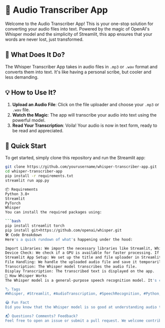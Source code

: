 # 🎤 Audio Transcriber App

Welcome to the Audio Transcriber App! This is your one-stop solution for converting your audio files into text. Powered by the magic of OpenAI's Whisper model and the simplicity of Streamlit, this app ensures that your words are never lost, just transformed.

## 📜 What Does It Do?

The Whisper Transcriber App takes in audio files in `.mp3` or `.wav` format and converts them into text. It's like having a personal scribe, but cooler and less demanding. 

## 💡 How to Use It?

1. **Upload an Audio File**: Click on the file uploader and choose your `.mp3` or `.wav` file.
2. **Watch the Magic**: The app will transcribe your audio into text using the powerful model.
3. **Read Your Transcription**: Voila! Your audio is now in text form, ready to be read and appreciated.

## 🚀 Quick Start

To get started, simply clone this repository and run the Streamlit app:

```bash
git clone https://github.com/yourusername/whisper-transcriber-app.git
cd whisper-transcriber-app
pip install -r requirements.txt
streamlit run app.py

📦 Requirements
Python 3.8+
Streamlit
PyTorch
Whisper
You can install the required packages using:

```bash
pip install streamlit torch
pip install git+https://github.com/openai/whisper.git 
🛠️ Code Breakdown
Here's a quick rundown of what's happening under the hood:

Import Libraries: We import the necessary libraries like Streamlit, Whisper, and PyTorch.
Device Check: We check if a GPU is available for faster processing. If not, we use the CPU.
Streamlit App Setup: We set up the title and file uploader in Streamlit.
File Handling: We handle the uploaded audio file and save it temporarily.
Transcription: The Whisper model transcribes the audio file.
Display Transcription: The transcribed text is displayed on the app.
🤖 How Whisper Works
The Whisper model is a general-purpose speech recognition model. It's capable of understanding a variety of accents, dialects, and languages. You can read more about it on the OpenAI GitHub.

🏷️ Tags
#Whisper, #Streamlit, #AudioTranscription, #SpeechRecognition, #Python, #AI, #OpenAI, #WhisperModel, #TranscriberApp #AudioToText #SpeechToText #CallTranscribe

😂 Fun Fact
Did you know that the Whisper model is so good at understanding audio that it once transcribed a parrot's chirping into "Polly wants a cracker"? Okay, maybe not, but it's still pretty impressive!

📬 Questions? Comments? Feedback?
Feel free to open an issue or submit a pull request. We welcome contributions and improvements from the community.
